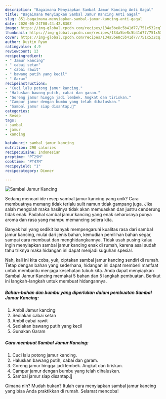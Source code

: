```yaml
---
description: "Bagaimana Menyiapkan Sambal Jamur Kancing Anti Gagal"
title: "Bagaimana Menyiapkan Sambal Jamur Kancing Anti Gagal"
slug: 851-bagaimana-menyiapkan-sambal-jamur-kancing-anti-gagal
date: 2020-05-24T00:44:42.830Z
image: https://img-global.cpcdn.com/recipes/134a5be8c5b41d77/751x532cq70/sambal-jamur-kancing-foto-resep-utama.jpg
thumbnail: https://img-global.cpcdn.com/recipes/134a5be8c5b41d77/751x532cq70/sambal-jamur-kancing-foto-resep-utama.jpg
cover: https://img-global.cpcdn.com/recipes/134a5be8c5b41d77/751x532cq70/sambal-jamur-kancing-foto-resep-utama.jpg
author: Dustin Ryan
ratingvalue: 4.9
reviewcount: 13
recipeingredient:
- " Jamur kancing"
- " cabai setan"
- " cabai rawit"
- " bawang putih yang kecil"
- " Garam"
recipeinstructions:
- "Cuci lalu potong jamur kancing."
- "Haluskan bawang putih, cabai dan garam."
- "Goreng jamur hingga jadi lembek. Angkat dan tiriskan."
- "Campur jamur dengan bumbu yang telah dihaluskan."
- "Sambal jamur siap disantap.🤩"
categories:
- Resep
tags:
- sambal
- jamur
- kancing

katakunci: sambal jamur kancing 
nutrition: 290 calories
recipecuisine: Indonesian
preptime: "PT29M"
cooktime: "PT47M"
recipeyield: "1"
recipecategory: Dinner

---
```



![Sambal Jamur Kancing](https://img-global.cpcdn.com/recipes/134a5be8c5b41d77/751x532cq70/sambal-jamur-kancing-foto-resep-utama.jpg)

Sedang mencari ide resep sambal jamur kancing yang unik? Cara membuatnya memang tidak terlalu sulit namun tidak gampang juga. Jika salah mengolah maka hasilnya tidak akan memuaskan dan justru cenderung tidak enak. Padahal sambal jamur kancing yang enak seharusnya punya aroma dan rasa yang mampu memancing selera kita.

Banyak hal yang sedikit banyak mempengaruhi kualitas rasa dari sambal jamur kancing, mulai dari jenis bahan, kemudian pemilihan bahan segar, sampai cara membuat dan menghidangkannya. Tidak usah pusing kalau ingin menyiapkan sambal jamur kancing enak di rumah, karena asal sudah tahu triknya maka hidangan ini dapat menjadi suguhan spesial.




Nah, kali ini kita coba, yuk, ciptakan sambal jamur kancing sendiri di rumah. Tetap dengan bahan yang sederhana, hidangan ini dapat memberi manfaat untuk membantu menjaga kesehatan tubuh kita. Anda dapat menyiapkan Sambal Jamur Kancing memakai 5 bahan dan 5 langkah pembuatan. Berikut ini langkah-langkah untuk membuat hidangannya.

<!--inarticleads1-->

##### Bahan-bahan dan bumbu yang diperlukan dalam pembuatan Sambal Jamur Kancing:

1. Ambil  Jamur kancing
1. Sediakan  cabai setan
1. Ambil  cabai rawit
1. Sediakan  bawang putih yang kecil
1. Gunakan  Garam




<!--inarticleads2-->

##### Cara membuat Sambal Jamur Kancing:

1. Cuci lalu potong jamur kancing.
1. Haluskan bawang putih, cabai dan garam.
1. Goreng jamur hingga jadi lembek. Angkat dan tiriskan.
1. Campur jamur dengan bumbu yang telah dihaluskan.
1. Sambal jamur siap disantap.🤩




Gimana nih? Mudah bukan? Itulah cara menyiapkan sambal jamur kancing yang bisa Anda praktikkan di rumah. Selamat mencoba!
